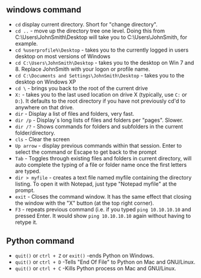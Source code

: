 ## windows command
* `cd` display current directory. Short for "change directory".
* `cd ..` - move up the directory tree one level. Doing this from C:\Users\JohnSmith\Desktop will take you to C:\Users\JohnSmith, for example.
* `cd %userprofile%\Desktop` - takes you to the currently logged in users desktop on most versions of Windows
* `cd C:\Users\JohnSmith\Desktop` - takes you to the desktop on Win 7 and 8. Replace JohnSmith with your logon or profile name.
* `cd C:\Documents and Settings\JohnSmith\Desktop` - takes you to the desktop on Windows XP
* `cd \` - brings you back to the root of the current drive
* `X:` - takes you to the last used location on drive X (typically, use `C:` or `D:`). It defaults to the root directory if you have not previously cd'd to anywhere on that drive.
* `dir` - Display a list of files and folders, very fast.
* `dir /p` - Display´s long lists of files and folders per "pages". Slower.
* `dir /?` - Shows commands for folders and subfolders in the current folder/directory.
* `cls` - Clear the screen
* `Up arrow` - display previous commands within that session. Enter to select the command or Escape to get back to the prompt
* `Tab` - Toggles through existing files and folders in current directory, will auto complete the typing of a file or folder name once the first letters are typed.
* `dir > myfile` - creates a text file named myfile containing the directory listing. To open it with Notepad, just type "Notepad myfile" at the prompt.
* `exit` - Closes the command window. It has the same effect that closing the window with the "X" button (at the top right corner).
* `F3` - repeats previous command (i.e. if you typed `ping 10.10.10.10` and pressed Enter. It would show `ping 10.10.10.10` again without having to retype it.


## Python command
* `quit()` or `ctrl + Z` or `exit()` -ends Python on Windows.
* `quit()` or `ctrl + D` -Tells "End Of File" to Python on Mac and GNU/Linux.
* `quit()` or `ctrl + C` -Kills Python process on Mac and GNU/Linux.